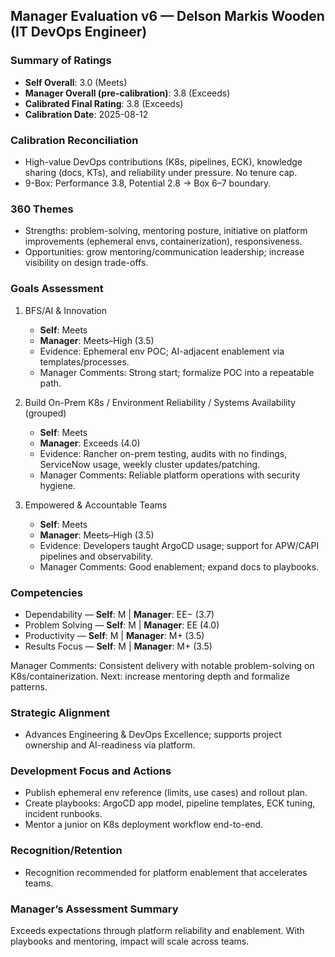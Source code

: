 ## Manager Evaluation v6 — Delson Markis Wooden (IT DevOps Engineer)

### Summary of Ratings
- **Self Overall**: 3.0 (Meets)
- **Manager Overall (pre-calibration)**: 3.8 (Exceeds)
- **Calibrated Final Rating**: 3.8 (Exceeds)
- **Calibration Date**: 2025-08-12

### Calibration Reconciliation
- High-value DevOps contributions (K8s, pipelines, ECK), knowledge sharing (docs, KTs), and reliability under pressure. No tenure cap.
- 9-Box: Performance 3.8, Potential 2.8 → Box 6–7 boundary.

### 360 Themes
- Strengths: problem-solving, mentoring posture, initiative on platform improvements (ephemeral envs, containerization), responsiveness.
- Opportunities: grow mentoring/communication leadership; increase visibility on design trade-offs.

### Goals Assessment
1) BFS/AI & Innovation
   - **Self**: Meets
   - **Manager**: Meets–High (3.5)
   - Evidence: Ephemeral env POC; AI-adjacent enablement via templates/processes.
   - Manager Comments: Strong start; formalize POC into a repeatable path.

2) Build On-Prem K8s / Environment Reliability / Systems Availability (grouped)
   - **Self**: Meets
   - **Manager**: Exceeds (4.0)
   - Evidence: Rancher on-prem testing, audits with no findings, ServiceNow usage, weekly cluster updates/patching.
   - Manager Comments: Reliable platform operations with security hygiene.

3) Empowered & Accountable Teams
   - **Self**: Meets
   - **Manager**: Meets–High (3.5)
   - Evidence: Developers taught ArgoCD usage; support for APW/CAPI pipelines and observability.
   - Manager Comments: Good enablement; expand docs to playbooks.

### Competencies
- Dependability — **Self**: M | **Manager**: EE− (3.7)
- Problem Solving — **Self**: M | **Manager**: EE (4.0)
- Productivity — **Self**: M | **Manager**: M+ (3.5)
- Results Focus — **Self**: M | **Manager**: M+ (3.5)

Manager Comments: Consistent delivery with notable problem-solving on K8s/containerization. Next: increase mentoring depth and formalize patterns.

### Strategic Alignment
- Advances Engineering & DevOps Excellence; supports project ownership and AI-readiness via platform.

### Development Focus and Actions
- Publish ephemeral env reference (limits, use cases) and rollout plan.
- Create playbooks: ArgoCD app model, pipeline templates, ECK tuning, incident runbooks.
- Mentor a junior on K8s deployment workflow end-to-end.

### Recognition/Retention
- Recognition recommended for platform enablement that accelerates teams.

### Manager’s Assessment Summary
Exceeds expectations through platform reliability and enablement. With playbooks and mentoring, impact will scale across teams.


